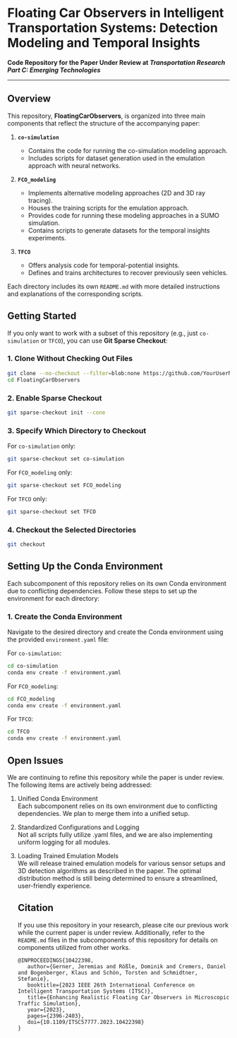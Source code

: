 # Floating Car Observers in Intelligent Transportation Systems: Detection Modeling and Temporal Insights

**Code Repository for the Paper Under Review at *Transportation Research Part C: Emerging Technologies***

---

## Overview

This repository, **FloatingCarObservers**, is organized into three main components that reflect the structure of the accompanying paper:

1. **`co-simulation`**  
   - Contains the code for running the co-simulation modeling approach.  
   - Includes scripts for dataset generation used in the emulation approach with neural networks.

2. **`FCO_modeling`**  
   - Implements alternative modeling approaches (2D and 3D ray tracing).  
   - Houses the training scripts for the emulation approach.  
   - Provides code for running these modeling approaches in a SUMO simulation.  
   - Contains scripts to generate datasets for the temporal insights experiments.

3. **`TFCO`**  
   - Offers analysis code for temporal-potential insights.  
   - Defines and trains architectures to recover previously seen vehicles.

Each directory includes its own `README.md` with more detailed instructions and explanations of the corresponding scripts.


## Getting Started

If you only want to work with a subset of this repository (e.g., just `co-simulation` or `TFCO`), you can use **Git Sparse Checkout**:

### 1. Clone Without Checking Out Files

```bash
git clone --no-checkout --filter=blob:none https://github.com/YourUserName/FloatingCarObservers.git
cd FloatingCarObservers
```

### 2. Enable Sparse Checkout

```bash
git sparse-checkout init --cone
```

### 3. Specify Which Directory to Checkout

For `co-simulation` only:

```bash
git sparse-checkout set co-simulation
```

For `FCO_modeling` only:

```bash
git sparse-checkout set FCO_modeling
```

For `TFCO` only:

```bash
git sparse-checkout set TFCO
```

### 4. Checkout the Selected Directories

```bash
git checkout
```

## Setting Up the Conda Environment

Each subcomponent of this repository relies on its own Conda environment due to conflicting dependencies. Follow these steps to set up the environment for each directory:

### 1. Create the Conda Environment

Navigate to the desired directory and create the Conda environment using the provided `environment.yaml` file:

For `co-simulation`:

```bash
cd co-simulation
conda env create -f environment.yaml
```

For `FCO_modeling`:

```bash
cd FCO_modeling
conda env create -f environment.yaml
```

For `TFCO`:

```bash
cd TFCO
conda env create -f environment.yaml
```


## Open Issues
We are continuing to refine this repository while the paper is under review. The following items are actively being addressed:

1. Unified Conda Environment  
   Each subcomponent relies on its own environment due to conflicting dependencies. We plan to merge them into a unified setup.

2. Standardized Configurations and Logging  
   Not all scripts fully utilize .yaml files, and we are also implementing uniform logging for all modules.

3. Loading Trained Emulation Models  
   We will release trained emulation models for various sensor setups and 3D detection algorithms as described in the paper. The optimal distribution method is still being determined to ensure a streamlined, user-friendly experience.

   ## Citation
   If you use this repository in your research, please cite our previous work while the current paper is under review. Additionally, refer to the `README.md` files in the subcomponents of this repository for details on components utilized from other works.

   ```
   @INPROCEEDINGS{10422398,
      author={Gerner, Jeremias and Rößle, Dominik and Cremers, Daniel and Bogenberger, Klaus and Schön, Torsten and Schmidtner, Stefanie},
      booktitle={2023 IEEE 26th International Conference on Intelligent Transportation Systems (ITSC)}, 
      title={Enhancing Realistic Floating Car Observers in Microscopic Traffic Simulation}, 
      year={2023},
      pages={2396-2403},
      doi={10.1109/ITSC57777.2023.10422398}
   }
   ```





